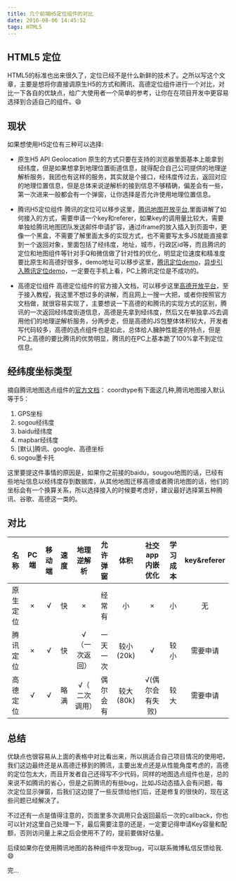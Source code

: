 ```yaml
---
title: 几个前端H5定位组件的对比
date: 2016-08-06 14:45:52
tags: HTML5
---
```


## HTML5 定位

HTML5的标准也出来很久了，定位已经不是什么新鲜的技术了。之所以写这个文章，主要是想将你直接调原生H5的方式和腾讯、高德定位组件进行一个对比，对比一下各自的优缺点，给广大使用者一个简单的参考，让你在在项目开发中更容易选择到合适自己的组件。😄

## 现状

如果想使用H5定位有三种可以选择:

* 原生H5 API Geolocation
原生的方式只要在支持的浏览器里面基本上能拿到经纬度，但是如果想拿到地理位置街道信息，就得配合自己公司提供的地理逆解析服务，我团也有这样的服务，其实就是个接口，经纬度传过去，返回对应的地理位置信息，但是总体来说逆解析的接到信息不够精确，偏差会有一些，第一次进来一般都会有一个弹窗，让你选择是否允许使用地理位置信息。

* 腾讯H5定位组件
腾讯的定位可以移步这里，[腾讯地图开放平台](http://lbs.qq.com/tool/component-geolocation.html),里面讲解了如何接入的方式，需要申请一个key和referer，如果key的调用量比较大，需要单独给腾讯地图团队发送邮件申请扩容，通过iframe的放入插入到页面中，更像一个黑盒，不需要了解里面太多的实现方式，也不需要写太多JS就能直接拿到一个返回对象，里面包括了经纬度，地址，城市，行政区id等，而且腾讯的定位和地图组件等针对手Q和微信做了针对性的优化，明显定位速度和精准度要比原生和高德好很多，demo地址可以移步这里，[腾讯定位demo](http://demo.codefilled.com/geolocation/location)，[异步引入腾讯定位demo](http://demo.codefilled.com/geolocation)，一定要在手机上看，PC上腾讯定位是不成功的。

* 高德定位组件
高德定位组件的官方接入文档，可以移步这里[高德开放平台](http://lbs.amap.com/api/javascript-api/summary/)，至于接入教程，我这里不想过多的讲解，而且网上一搜一大把，或者你按照官方文档做，就很容易实现了，主要想说一下高德的和腾讯的实现方式的区别，腾讯的一次返回经纬度街道信息，高德是先拿到经纬度，然后又在单独拿JS去调用他们的地理逆解析服务，分两步走，但是高德的JS包整体体积较大，开发者写代码较多，高德的选点组件也是如此，总体给人臃肿性能差的特点，但是PC上高德的要比腾讯的优势明显，腾讯的在PC上基本跪了100%拿不到定位信息。

## 经纬度坐标类型
摘自腾讯地图选点组件的[官方文档](http://lbs.qq.com/tool/component-picker.html)：
coordtype有下面这几种,腾讯地图接入默认等于5：
1. GPS坐标 
2. sogou经纬度 
3. baidu经纬度 
4. mapbar经纬度 
5. [默认]腾讯、google、高德坐标 
6. sogou墨卡托

这里要提这件事情的原因是，如果你之前接的baidu，sougou地图的话，已经有些地址信息以经纬度存到数据库，从其他地图迁移高德或者腾讯地图的话，他们的坐标会有一个换算关系，所以选择接入的时候要考虑好，建议最好选择第五种腾讯、谷歌、高德这一类的。

## 对比

| 名称       | PC端      | 移动端  | 速度  |  地理逆解析  | 允许弹窗 |  体积       |   社交app内嵌优化    |  学习成本  | key&referer|
|:---------:|:---------:|:------:|:-----:|:---------:|:-------:|:----------:|:------------------:|:--------:|:----------:|
|  原生定位  | ×          | √     | 快    |  ×         |  经常有  |   小       |    ×               |    小     | 无         |
|  腾讯定位  | ×          | √     | 快    | √（一次返回）| 一天一次  |  较小(20k) |    √               |    较小   | 需要申请     |
|  高德定位  | √          | √     | 略满  | √（ 二次调用）| 偶尔会有  |  较大(80k) |   √(偶尔会有失败)    |    较大   | 需要申请     |

## 总结
优缺点也很容易从上面的表格中对比看出来，所以挑适合自己项目情况的使用吧，我们这边最终还是从高德迁移到的腾讯，主要出发点还是从性能角度考虑的，高德的定位包太大，而且开发者自己还得写不少代码，同样的地图选点组件也是，总的来说不如腾讯的省心，但是之前腾讯的有些bug，比如JS动态插入会有问题，每次定位显示弹窗，后我们这边提了一些反馈给他们后，还是修复的很快的，现在这些问题已经解决了。

不过还有一点是值得注意的，页面里多次调用只会返回最后一次的callback，你也可以针对这里自己处理一下，最后需要注意的还是，一定要记得申请Key容量和配额，否则访问量上来之后会使用不了的，提前要做好估量。

后续如果你在使用腾讯地图的各种组件中发现bug，可以联系微博私信反馈给我. 😄

完...






